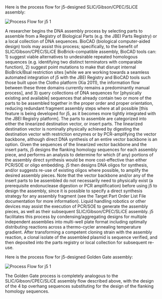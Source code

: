 Here is the process flow for j5-designed SLIC/Gibson/CPEC/SLiCE assembly:

![Process Flow for j5 1](https://dl.dropbox.com/s/xgqbw5cuvowu19e/pastedImage11.png)

A researcher begins the DNA assembly process by selecting parts to assemble from a Registry of Biological Parts (e.g. the JBEI Parts Registry) or a local collection of DNA sequences. BioCAD (biological computer-aided design) tools may assist this process; specifically, to the benefit of SLIC/Gibson/CPEC/SLiCE BioBrick-compatible assembly, BioCAD tools can: 1) suggest viable alternatives to undesirable repeated homologous sequences (e.g. identifying two distinct terminators with comparable function), 2) suggest point mutations to make that disrupt internal BioBrick/BsaI restriction sites [while we are working towards a seamless automated integration of j5 with the JBEI Registry and BioCAD tools such those built upon the Clotho platform (Xia 2011), the information flow between these three domains currently remains a predominantly manual process], and 3) query collections of DNA sequences for [physically existing and available] sequences that already contain two or more of the parts to be assembled together in the proper order and proper orientation, reducing redundant fragment assembly steps where at all possible [this feature is being developed for j5, as it becomes more tightly integrated with the JBEI Registry platform]. The parts to assemble are categorized into either the linearized destination vector, or insert parts. The linearized destination vector is nominally physically achieved by digesting the destination vector with restriction enzymes or by PCR-amplifying the vector backbone, although direct DNA synthesis of an entire vector backbone is an option. Given the sequences of the linearized vector backbone and the insert parts, j5 designs the flanking homology sequences for each assembly piece, and performs an analysis to determine for which (if any) portions of the assembly direct synthesis would be more cost-effective than either PCR/SOE or oligo embedding. j5 then designs DNA oligos for synthesis, and/or suggests re-use of existing oligos where possible, to amplify the desired assembly pieces. Note that the vector backbone and/or any of the insert parts to be assembled do not necessarily need to physically exist (a prerequisite endonuclease digestion or PCR amplification) before using j5 to design the assembly, since it is possible to specify a direct synthesis strategy for any assembly fragment (see the Target Part Order List File documentation for more information). Liquid handling robotics or other devices may assist the execution of PCR/SOE to generate the assembly pieces, as well as their subsequent SLIC/Gibson/CPEC/SLiCE assembly. j5 facilitates this process by condensing/aggregating designs for multiple independent assemblies into multi-well plate format including optimally distributing reactions across a thermo-cycler annealing temperature gradient. After transforming a competent cloning strain with the assembly reaction, a clonal isolate of the assembled plasmid is sequence verified, and then deposited into the parts registry or local collection for subsequent re-use.

Here is the process flow for j5-designed Golden Gate assembly:

![Process Flow for j5 1](https://dl.dropbox.com/s/9upwadmny4wwhhp/pastedImage12.png)

The Golden Gate process is completely analogous to the SLIC/Gibson/CPEC/SLiCE assembly flow described above, with the design of the 4 bp overhang sequences substituting for the design of the flanking homology sequences.